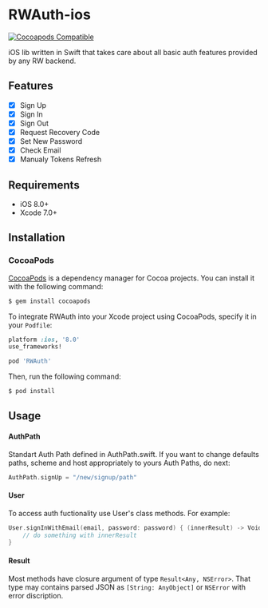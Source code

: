 # RWAuth-ios
[![Cocoapods Compatible](https://img.shields.io/cocoapods/v/RWAuth.svg)](https://img.shields.io/cocoapods/v/RWAuth.svg)

iOS lib written in Swift that takes care about all basic auth features provided by any RW backend.

## Features

- [x] Sign Up
- [x] Sign In
- [x] Sign Out
- [x] Request Recovery Code
- [x] Set New Password
- [x] Check Email
- [x] Manualy Tokens Refresh

## Requirements

- iOS 8.0+
- Xcode 7.0+

## Installation

### CocoaPods

[CocoaPods](http://cocoapods.org) is a dependency manager for Cocoa projects. You can install it with the following command:

```bash
$ gem install cocoapods
```
To integrate RWAuth into your Xcode project using CocoaPods, specify it in your `Podfile`:

```ruby
platform :ios, '8.0'
use_frameworks!

pod 'RWAuth'
```

Then, run the following command:

```bash
$ pod install
```

## Usage

#### AuthPath

Standart Auth Path defined in AuthPath.swift. If you want to change defaults paths, scheme and host appropriately to yours Auth Paths, do next:
```swift
AuthPath.signUp = "/new/signup/path"
```

#### User
To access auth fuctionality use User's class methods. For example:

```swift
User.signInWithEmail(email, password: password) { (innerResult) -> Void in
	// do something with innerResult
}
```
#### Result

Most methods have closure argument of type `Result<Any, NSError>`. That type may contains parsed JSON as `[String: AnyObject]` or `NSError` with error discription. 